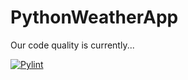 # PythonWeatherApp

Our code quality is currently...

[![Pylint](https://github.com/tadghh/PythonWeatherApp/actions/workflows/pylint.yml/badge.svg?event=push)](https://github.com/tadghh/PythonWeatherApp/actions/workflows/pylint.yml)
